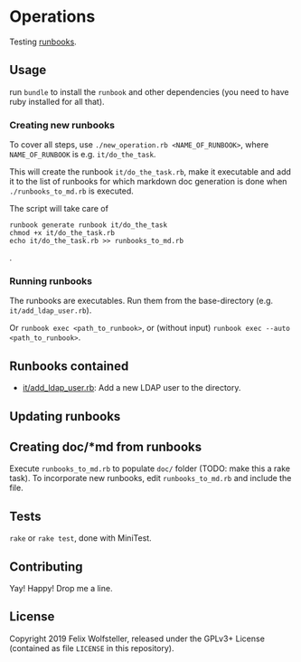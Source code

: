 # Operations

Testing [runbooks](https://github.com/braintree/runbook).

## Usage

run `bundle` to install the `runbook` and other dependencies (you need to have ruby installed for all that).

### Creating new runbooks

To cover all steps, use `./new_operation.rb <NAME_OF_RUNBOOK>`, where `NAME_OF_RUNBOOK` is e.g. `it/do_the_task`.

This will create the runbook `it/do_the_task.rb`, make it executable and add it to the list of runbooks for which markdown doc generation is done when `./runbooks_to_md.rb` is executed.

The script will take care of

    runbook generate runbook it/do_the_task
    chmod +x it/do_the_task.rb
    echo it/do_the_task.rb >> runbooks_to_md.rb

.

### Running runbooks

The runbooks are executables.  Run them from the base-directory (e.g. `it/add_ldap_user.rb`).

Or `runbook exec <path_to_runbook>`, or (without input) `runbook exec --auto <path_to_runbook>`.

## Runbooks contained

  * [it/add_ldap_user.rb](it/add_ldap_user.rb): Add a new LDAP user to the directory.

## Updating runbooks

## Creating doc/*md from runbooks

Execute `runbooks_to_md.rb` to populate `doc/` folder (TODO: make this a rake task).
To incorporate new runbooks, edit `runbooks_to_md.rb` and include the file.

## Tests

`rake` or `rake test`, done with MiniTest.

## Contributing

Yay! Happy! Drop me a line.

## License

Copyright 2019 Felix Wolfsteller, released under the GPLv3+ License (contained as file `LICENSE` in this repository).
